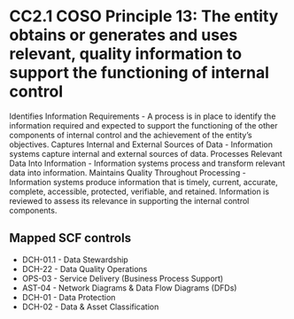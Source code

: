 # CC2.1 COSO Principle 13: The entity obtains or generates and uses relevant, quality information to support the functioning of internal control
Identifies Information Requirements - A process is in place to identify the information required and expected to support the functioning of the other components of internal control and the achievement of the entity’s objectives. Captures Internal and External Sources of Data - Information systems capture internal and external sources of data. Processes Relevant Data Into Information - Information systems process and transform relevant data into information. Maintains Quality Throughout Processing - Information systems produce information that is timely, current, accurate, complete, accessible, protected, verifiable, and retained. Information is reviewed to assess its relevance in supporting the internal control components.
## Mapped SCF controls
- DCH-01.1 - Data Stewardship
- DCH-22 - Data Quality Operations
- OPS-03 - Service Delivery (Business Process Support)
- AST-04 - Network Diagrams & Data Flow Diagrams (DFDs)
- DCH-01 - Data Protection
- DCH-02 - Data & Asset Classification